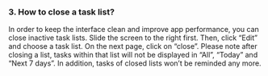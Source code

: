 ### 3. How to close a task list?
In order to keep the interface clean and improve app performance, you can close inactive task lists. Slide the screen to the right first. Then, click “Edit” and choose a task list. On the next page, click on “close”. Please note after closing a list, tasks within that list will not be displayed in “All”, “Today” and “Next 7 days”. In addition, tasks of closed lists won’t be reminded any more.
